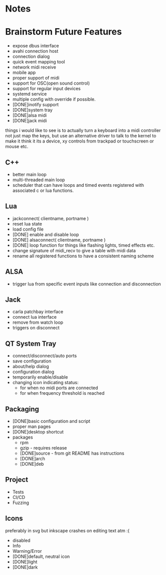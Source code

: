 Notes
=====

Brainstorm Future Features
================
* expose dbus interface
* avahi connection host
* connection dialog
* quick event mapping tool
* network midi receive
* mobile app
* proper support of midi
* support for OSC(open sound control)
* support for regular input devices
* systemd service
* multiple config with override if possible.
* [DONE]inotify support
* [DONE]system tray
* [DONE]alsa midi
* [DONE]jack midi

things i would like to see is to actually turn a keyboard into a midi
controller not just map the keys, but use an alternative driver to talk to the
kernel to make it think it its a device, xy controls from trackpad or
touchscreen or mouse etc.

C++
----
* better main loop
* multi-threaded main loop
* scheduler that can have loops and timed events registered with associated c or lua functions.

Lua
----
* jackconnect( clientname, portname )
* reset lua state
* load config file
* [DONE] enable and disable loop
* [DONE] alsaconnect( clientname, portname )
* [DONE] loop function for things like flashing lights, timed effects etc.
* change signature of midi_recv to give a table with midi data
* rename all registered functions to have a consistent naming scheme

ALSA
----
* trigger lua from specific event inputs like connection and disconnection

Jack
----
* carla patchbay interface
* connect lua interface
* remove from watch loop
* triggers on disconnect

QT System Tray
-----------
* connect/disconnect/auto ports
* save configuration
* about/help dialog
* configuration dialog
* temporarily enable/disable
* changing icon indicating status:
    * for when no midi ports are connected
    * for when frequency threshold is reached

Packaging
---------
* [DONE]basic configuration and script
* proper man pages
* [DONE]desktop shortcut
* packages
    * rpm
    * gzip - requires release
    * [DONE]source - from git README has instructions
    * [DONE]arch
    * [DONE]deb

Project
-------
* Tests
* CI/CD
* Fuzzing

Icons
-----
preferably in svg but inkscape crashes on editing text atm :(
* disabled
* Info
* Warning/Error
* [DONE]default, neutral icon
* [DONE]light
* [DONE]dark
